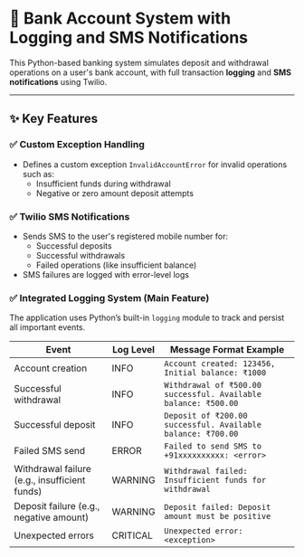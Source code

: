 # 🏦 Bank Account System with Logging and SMS Notifications

This Python-based banking system simulates deposit and withdrawal operations on a user's bank account, with full transaction **logging** and **SMS notifications** using Twilio.

---

## ✨ Key Features

### ✅ Custom Exception Handling
- Defines a custom exception `InvalidAccountError` for invalid operations such as:
  - Insufficient funds during withdrawal
  - Negative or zero amount deposit attempts

### ✅ Twilio SMS Notifications
- Sends SMS to the user's registered mobile number for:
  - Successful deposits
  - Successful withdrawals
  - Failed operations (like insufficient balance)
- SMS failures are logged with error-level logs

### ✅ Integrated Logging System (Main Feature)
The application uses Python’s built-in `logging` module to track and persist all important events.

| Event                                         | Log Level | Message Format Example                                         |
| --------------------------------------------- | --------- | -------------------------------------------------------------- |
| Account creation                              | INFO      | `Account created: 123456, Initial balance: ₹1000`              |
| Successful withdrawal                         | INFO      | `Withdrawal of ₹500.00 successful. Available balance: ₹500.00` |
| Successful deposit                            | INFO      | `Deposit of ₹200.00 successful. Available balance: ₹700.00`    |
| Failed SMS send                               | ERROR     | `Failed to send SMS to +91xxxxxxxxxx: <error>`                 |
| Withdrawal failure (e.g., insufficient funds) | WARNING   | `Withdrawal failed: Insufficient funds for withdrawal`         |
| Deposit failure (e.g., negative amount)       | WARNING   | `Deposit failed: Deposit amount must be positive`              |
| Unexpected errors                             | CRITICAL  | `Unexpected error: <exception>`                                |

